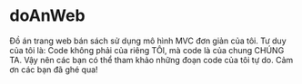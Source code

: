 # doAnWeb
Đồ án trang web bán sách sử dụng mô hình MVC đơn giản của tôi.
Tư duy của tôi là: Code không phải của riêng TÔI, mà code là của chung CHÚNG TA. 
Vậy nên các bạn có thể tham khảo những đoạn code của tôi tự do. Cảm ơn các bạn đã ghé qua!
